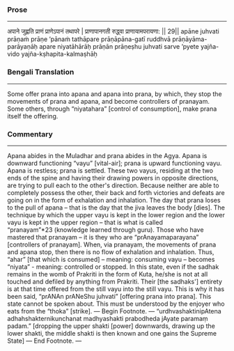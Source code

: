 ### Prose 
 --- 
अपाने जुह्वति प्राणं प्राणेऽपानं तथापरे |
प्राणापानगती रुद्ध्वा प्राणायामपरायणा: || 29||
apāne juhvati prāṇaṁ prāṇe ’pānaṁ tathāpare
prāṇāpāna-gatī ruddhvā prāṇāyāma-parāyaṇāḥ
apare niyatāhārāḥ prāṇān prāṇeṣhu juhvati
sarve ’pyete yajña-vido yajña-kṣhapita-kalmaṣhāḥ

### Bengali Translation 
 --- 
Some offer prana into apana and apana into prana, by which, they stop the movements of prana and apana, and become controllers of pranayam. Some others, through “niyatahara” [control of consumption], make prana itself the offering.

### Commentary 
 --- 
Apana abides in the Muladhar and prana abides in the Agya. Apana is downward functioning “vayu” [vital-air]; prana is upward functioning vayu. Apana is restless; prana is settled. These two vayus, residing at the two ends of the spine and having their drawing powers in opposite directions, are trying to pull each to the other's direction. Because neither are able to completely possess the other, their back and forth victories and defeats are going on in the form of exhalation and inhalation. The day that prana loses to the pull of apana – that is the day that the jiva leaves the body [dies]. The technique by which the upper vayu is kept in the lower region and the lower vayu is kept in the upper region – that is what is called “pranayam”*23 (knowledge learned through guru). Those who have mastered that pranayam – it is they who are “prAnayamaparayana” [controllers of pranayam]. When, via pranayam, the movements of prana and apana stop, then there is no flow of exhalation and inhalation. Thus, “ahar” [that which is consumed] – meaning: consuming vayu – becomes “niyata” - meaning: controlled or stopped. In this state, even if the sadhak remains in the womb of Prakriti in the form of Kuta, he/she is not at all touched and defiled by anything from Prakriti. Their [the sadhaks'] entirety is at that time offered from the still vayu into the still vayu. This is why it has been said, “prANAn prANeShu juhvati” [offering prana into prana]. This state cannot be spoken about. This must be understood by the enjoyer who eats from the “thoka” [strike]. — Begin Footnote. — “urdhvashaktinipAtena adhahshakternikunchanat madhyashakti prabodheda jAyate paramaṃ padam.” [dropping the upper shakti [power] downwards, drawing up the lower shakti, the middle shakti is then known and one gains the Supreme State] — End Footnote. —